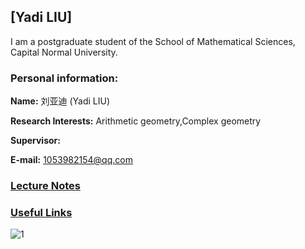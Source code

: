 ## [Yadi LIU]
I am a postgraduate student of the School of Mathematical Sciences, Capital Normal University.

### Personal information:

**Name:** 刘亚迪 (Yadi LIU)

**Research Interests:** Arithmetic geometry,Complex geometry

**Supervisor:** 

**E-mail:** 1053982154@qq.com

### [Lecture Notes](https://ziyangzhu.github.io/Notes/)
### [Useful Links](https://ziyangzhu.github.io/Links/)

![1](https://dzackgarza.com/assets/images/covers/algebraic_geometry.png)

